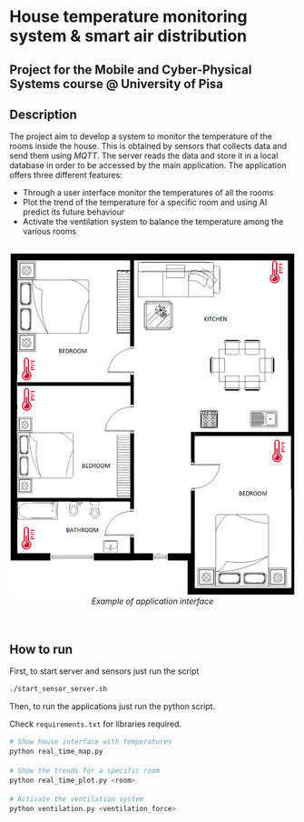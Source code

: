 # House temperature monitoring system & smart air distribution

## Project for the Mobile and Cyber-Physical Systems course @ University of Pisa

## Description
The project aim to develop a system to monitor the temperature of the rooms inside the house. This is obtained by sensors that collects data and send them using *MQTT*. The server reads the data and store it in a local database in order to be accessed by the main application.
The application offers three different features:
 - Through a user interface monitor the temperatures of all the rooms
 - Plot the trend of the temperature for a specific room and using AI predict its future behaviour
 - Activate the ventilation system to balance the temperature among the various rooms

<br>
<div align="center">
  <img src="images/casa_2.png" alt="House Interface" width="500" height="600">
  <br>
  <em>Example of application interface</em>
</div>
<br><br>

## How to run
First, to start server and sensors just run the script
```bash
./start_sensor_server.sh
```
Then, to run the applications just run the python script.

Check `requirements.txt` for libraries required.
```python
# Show house interface with temperatures
python real_time_map.py

# Show the trends for a specific room
python real_time_plot.py <room>

# Activate the ventilation system
python ventilation.py <ventilation_force>
```